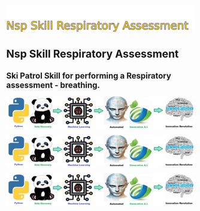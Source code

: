 ![Image image_filename](solution_sign.png)
    
# Nsp Skill Respiratory Assessment 

## Ski Patrol Skill for performing a Respiratory assessment - breathing. 

    
![Solution](code.png)

    


![Solution](code.png)

    
![Solution](code.png)

    